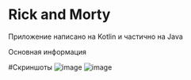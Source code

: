 # Rick and Morty
Приложение написано на Kotlin и частично на Java

Основная информация


#Скриншоты
![image](https://github.com/Grifalionys/RickandMorty/assets/112081615/9074499f-b01b-4a69-94d1-a923421c18d7)  ![image](https://github.com/Grifalionys/RickandMorty/assets/112081615/30e50df6-92b4-45b8-a797-35dc4cd3d5c6)

